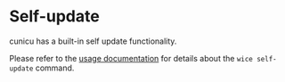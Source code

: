 # Self-update

cunicu has a built-in self update functionality.

Please refer to the [usage documentation](usage/md/wice_self-update.md) for details about the `wice self-update` command.